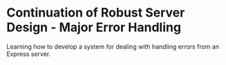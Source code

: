 # Continuation of Robust Server Design - Major Error Handling

Learning how to develop a system for dealing with handling errors from an Express server.
